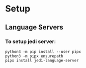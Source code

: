 # Setup

## Language Servers

### To setup jedi server:
```
python3 -m pip install --user pipx
python3 -m pipx ensurepath
pipx install jedi-language-server
```
